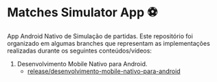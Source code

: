 # Matches Simulator App ⚽

App Android Nativo de Simulação de partidas.
Este repositório foi organizado em algumas branches que representam as implementações realizadas durante os seguintes conteúdos/vídeos:

 1. Desenvolvimento Mobile Nativo para Android.
    - [release/desenvolvimento-mobile-nativo-para-android](https://github.com/lybueno/matches-simulator-app/tree/release/desenvolvimento-mobile-nativo-para-android)
